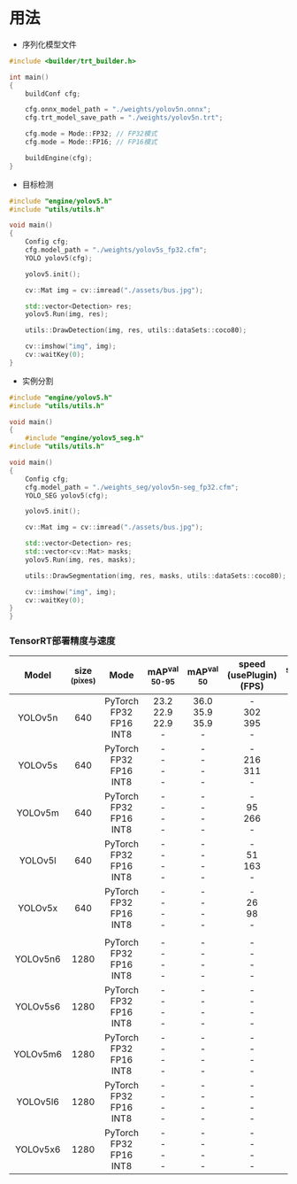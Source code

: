 # 用法

+ 序列化模型文件

```c++
#include <builder/trt_builder.h>

int main()
{
	buildConf cfg;

	cfg.onnx_model_path = "./weights/yolov5n.onnx";
	cfg.trt_model_save_path = "./weights/yolov5n.trt";

	cfg.mode = Mode::FP32; // FP32模式
    cfg.mode = Mode::FP16; // FP16模式

	buildEngine(cfg);
}
```

+ 目标检测

```c++
#include "engine/yolov5.h"
#include "utils/utils.h"

void main()
{
	Config cfg;
	cfg.model_path = "./weights/yolov5s_fp32.cfm";
	YOLO yolov5(cfg);

	yolov5.init();

	cv::Mat img = cv::imread("./assets/bus.jpg");

	std::vector<Detection> res;
	yolov5.Run(img, res);

	utils::DrawDetection(img, res, utils::dataSets::coco80);

	cv::imshow("img", img);
	cv::waitKey(0);
}
```

+ 实例分割
```c++
#include "engine/yolov5.h"
#include "utils/utils.h"

void main()
{
	#include "engine/yolov5_seg.h"
#include "utils/utils.h"

void main()
{
	Config cfg;
	cfg.model_path = "./weights_seg/yolov5n-seg_fp32.cfm";
	YOLO_SEG yolov5(cfg);

	yolov5.init();

	cv::Mat img = cv::imread("./assets/bus.jpg");

	std::vector<Detection> res;
	std::vector<cv::Mat> masks;
	yolov5.Run(img, res, masks);

	utils::DrawSegmentation(img, res, masks, utils::dataSets::coco80);

	cv::imshow("img", img);
	cv::waitKey(0);
}
}
```


### TensorRT部署精度与速度

| Model  |size<br><sup>(pixes) |  Mode | mAP<sup>val<br>50-95 | mAP<sup>val<br>50 | speed<br>(usePlugin)<br>(FPS) | speed<br>(FPS) |
|:-------:|:-------:|:-------:|:-------:|:-------:|:-------:|:-------:|
| YOLOv5n | 640 | PyTorch<br>FP32<br>FP16<br>INT8 | 23.2<br>22.9<br>22.9<br>- | 36.0<br>35.9<br>35.9<br>- |-<br>302<br>395<br>- | -<br>317<br>340<br>- |
| YOLOv5s | 640 | PyTorch<br>FP32<br>FP16<br>INT8 | -<br>-<br>-<br>- | -<br>-<br>-<br>- | -<br>216<br>311<br>- | -<br>216<br>326<br>-|
| YOLOv5m | 640 | PyTorch<br>FP32<br>FP16<br>INT8 | -<br>-<br>-<br>- | -<br>-<br>-<br>- | -<br>95<br>266<br>- | -<br>101<br>261<br>- |
| YOLOv5l | 640 | PyTorch<br>FP32<br>FP16<br>INT8 | -<br>-<br>-<br>- | -<br>-<br>-<br>- | -<br>51<br>163<br>- | -<br>51<br>163<br>-
| YOLOv5x | 640 | PyTorch<br>FP32<br>FP16<br>INT8 | -<br>-<br>-<br>- | -<br>-<br>-<br>- | -<br>26<br>98<br>- | -<br>27<br>99<br>-
| | | | | |
| YOLOv5n6 | 1280 | PyTorch<br>FP32<br>FP16<br>INT8 | -<br>-<br>-<br>- | -<br>-<br>-<br>- | -<br>-<br>-<br>- |
| YOLOv5s6 | 1280 | PyTorch<br>FP32<br>FP16<br>INT8 | -<br>-<br>-<br>- | -<br>-<br>-<br>- | -<br>-<br>-<br>- |
| YOLOv5m6 | 1280 | PyTorch<br>FP32<br>FP16<br>INT8 | -<br>-<br>-<br>- | -<br>-<br>-<br>- | -<br>-<br>-<br>- |
| YOLOv5l6 | 1280 | PyTorch<br>FP32<br>FP16<br>INT8 | -<br>-<br>-<br>- | -<br>-<br>-<br>- | -<br>-<br>-<br>- |
| YOLOv5x6 | 1280 | PyTorch<br>FP32<br>FP16<br>INT8 | -<br>-<br>-<br>- | -<br>-<br>-<br>- | -<br>-<br>-<br>- |
